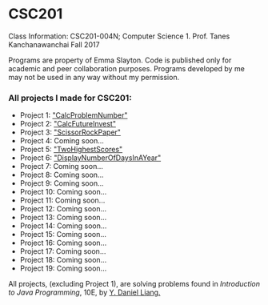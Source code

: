 # CSC201

Class Information:
CSC201-004N; Computer Science 1.
Prof. Tanes Kanchanawanchai
Fall 2017

Programs are property of Emma Slayton. Code is published only for academic and peer collaboration purposes. Programs developed by me may not be used in any way without my permission.

### All projects I made for CSC201:
* Project 1: ["CalcProblemNumber"](https://github.com/emmaslayton/CalcProblemNumber)
* Project 2: ["CalcFutureInvest"](https://github.com/emmaslayton/CalcFutureInvest)
* Project 3: ["ScissorRockPaper"](https://github.com/emmaslayton/ScissorRockPaper)
* Project 4: Coming soon...
* Project 5: ["TwoHighestScores"](https://github.com/emmaslayton/TwoHighestScores)
* Project 6: ["DisplayNumberOfDaysInAYear"](https://github.com/emmaslayton/DisplayNumberOfDaysInAYear)
* Project 7: Coming soon...
* Project 8: Coming soon...
* Project 9: Coming soon...
* Project 10: Coming soon...
* Project 11: Coming soon...
* Project 12: Coming soon...
* Project 13: Coming soon...
* Project 14: Coming soon...
* Project 15: Coming soon...
* Project 16: Coming soon...
* Project 17: Coming soon...
* Project 18: Coming soon...
* Project 19: Coming soon...

All projects, (excluding Project 1), are solving problems found in *Introduction to Java Programming*, 10E, by [Y. Daniel Liang.](http://www.cs.armstrong.edu/liang/index.html)




